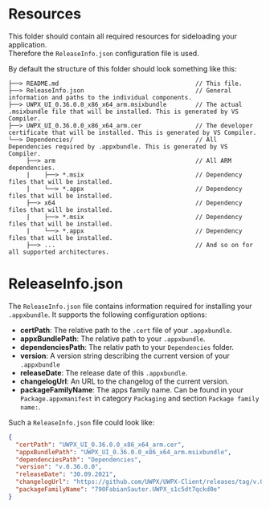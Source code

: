 # Resources
This folder should contain all required resources for sideloading your application.  
Therefore the `ReleaseInfo.json` configuration file is used.

By default the structure of this folder should look something like this:
```
├──> README.md                                      // This file.
├──> ReleaseInfo.json                               // General information and paths to the individual components.
├──> UWPX_UI_0.36.0.0_x86_x64_arm.msixbundle        // The actual .msixbundle file that will be installed. This is generated by VS Compiler.
├──> UWPX_UI_0.36.0.0_x86_x64_arm.cer               // The developer certificate that will be installed. This is generated by VS Compiler.
└──> Dependencies/                                  // All Dependencies required by .appxbundle. This is generated by VS Compiler.
     ├──> arm                                       // All ARM dependencies.
     |    ├──> *.msix                               // Dependency files that will be installed.
     |    └──> *.appx                               // Dependency files that will be installed.
     ├──> x64                                       // Dependency files that will be installed.
     |    ├──> *.msix                               // Dependency files that will be installed.
     |    └──> *.appx                               // Dependency files that will be installed.
     ├──> ...                                       // And so on for all supported architectures.
```

# ReleaseInfo.json
The `ReleaseInfo.json` file contains information required for installing your `.appxbundle`.
It supports the following configuration options:
* **certPath**: The relative path to the `.cert` file of your `.appxbundle`.
* **appxBundlePath**: The relative path to your `.appxbundle`.
* **dependenciesPath**: The relativ path to your `Dependencies` folder.
* **version**: A version string describing the current version of your `.appxbundle`
* **releaseDate**: The release date of this `.appxbundle`.
* **changelogUrl**: An URL to the changelog of the current version.
* **packageFamilyName**: The apps family name. Can be found in your `Package.appxmanifest` in category `Packaging`  and section `Package family name:`.

Such a `ReleaseInfo.json` file could look like:
```JSON
{
  "certPath": "UWPX_UI_0.36.0.0_x86_x64_arm.cer",
  "appxBundlePath": "UWPX_UI_0.36.0.0_x86_x64_arm.msixbundle",
  "dependenciesPath": "Dependencies",
  "version": "v.0.36.0.0",
  "releaseDate": "30.09.2021",
  "changelogUrl": "https://github.com/UWPX/UWPX-Client/releases/tag/v.0.36.0.0",
  "packageFamilyName": "790FabianSauter.UWPX_s1c5dt7qckd0e"
}
```
